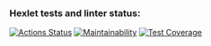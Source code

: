 ### Hexlet tests and linter status:
[![Actions Status](https://github.com/LevKrestuaninov/fullstack-javascript-project-44/workflows/hexlet-check/badge.svg)](https://github.com/LevKrestuaninov/fullstack-javascript-project-44/actions)
[![Maintainability](https://api.codeclimate.com/v1/badges/62c1bb3360cd71acb58f/maintainability)](https://codeclimate.com/github/LevKrestuaninov/fullstack-javascript-project-44/maintainability)
[![Test Coverage](https://api.codeclimate.com/v1/badges/62c1bb3360cd71acb58f/test_coverage)](https://codeclimate.com/github/LevKrestuaninov/fullstack-javascript-project-44/test_coverage)